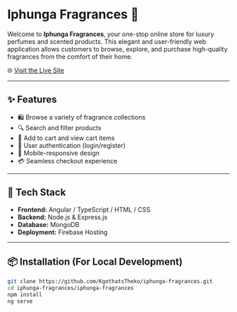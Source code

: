 # Iphunga Fragrances 🌸

Welcome to **Iphunga Fragrances**, your one-stop online store for luxury perfumes and scented products. This elegant and user-friendly web application allows customers to browse, explore, and purchase high-quality fragrances from the comfort of their home.

🌐 [Visit the Live Site](https://iphunga-fragrances.web.app/)

---

## ✨ Features

- 🛍️ Browse a variety of fragrance collections
- 🔍 Search and filter products
- 🧾 Add to cart and view cart items
- 👤 User authentication (login/register)
- 📱 Mobile-responsive design
- 💳 Seamless checkout experience

---

## 🚀 Tech Stack

- **Frontend:** Angular / TypeScript / HTML / CSS
- **Backend:** Node.js & Express.js
- **Database:** MongoDB
- **Deployment:** Firebase Hosting

---

## 📦 Installation (For Local Development)

```bash
git clone https://github.com/KgothatsTheko/iphunga-fragrances.git
cd iphunga-fragrances/iphunga-fragrances
npm install
ng serve
